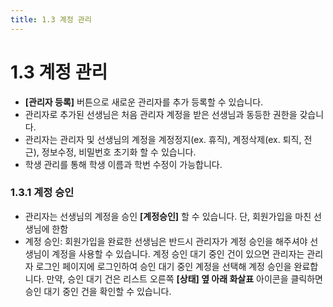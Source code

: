 ```yaml
---
title: 1.3 계정 관리
---
```

# 1.3 계정 관리

* **\[관리자 등록]** 버튼으로 새로운 관리자를 추가 등록할 수 있습니다.
* 관리자로 추가된 선생님은 처음 관리자 계정을 받은 선생님과 동등한 권한을 갖습니다.
* 관리자는 관리자 및 선생님의 계정을 계정정지(ex. 휴직), 계정삭제(ex. 퇴직, 전근), 정보수정, 비밀번호 초기화 할 수 있습니다.
* 학생 관리를 통해 학생 이름과 학번 수정이 가능합니다.

### 1.3.1 계정 승인

* 관리자는 선생님의 계정을 승인 **\[계정승인]** 할 수 있습니다. 
  단, 회원가입을 마친 선생님에 한함
* 계정 승인: 회원가입을 완료한 선생님은 반드시 관리자가 계정 승인을 해주셔야 선생님이 계정을 사용할 수 있습니다. 계정 승인 대기 중인 건이 있으면 관리자는 관리자 로그인 페이지에 로그인하여 승인 대기 중인 계정을 선택해 계정 승인을 완료합니다. 
  만약, 승인 대기 건은 리스트 오른쪽 **\[상태] 옆 아래 화살표** 아이콘을 클릭하면 승인 대기 중인 건을 확인할 수 있습니다.
